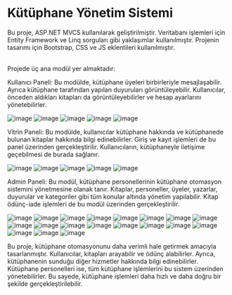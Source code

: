 # Kütüphane Yönetim Sistemi
Bu proje, ASP.NET MVC5 kullanılarak geliştirilmiştir. Veritabanı işlemleri için Entity Framework 
ve Linq sorguları gibi yaklaşımlar kullanılmıştır. Projenin tasarımı için Bootstrap, CSS ve JS eklentileri kullanılmıştır.

</br>
Projede üç ana modül yer almaktadır:

Kullanıcı Paneli: Bu modülde, kütüphane üyeleri birbirleriyle mesajlaşabilir.
Ayrıca kütüphane tarafından yapılan duyuruları görüntüleyebilir.
Kullanıcılar, önceden aldıkları kitapları da görüntüleyebilirler ve hesap ayarlarını yönetebilirler. </br>


![image](https://user-images.githubusercontent.com/123379493/229756359-7e0536f2-0e39-486b-9bd0-114897ac586a.png)
![image](https://user-images.githubusercontent.com/123379493/229756541-23ef3017-38c1-49f4-9d37-7b6a8dd65e32.png)
![image](https://user-images.githubusercontent.com/123379493/229756678-9f5428cc-1751-46c8-9857-c5f9e75e9da6.png)
![image](https://user-images.githubusercontent.com/123379493/229756847-a6611915-1f08-4895-9086-781a955c1d83.png)
![image](https://user-images.githubusercontent.com/123379493/229756978-8c11acf4-622f-4ed2-8425-e7cf3f320436.png)

Vitrin Paneli: Bu modülde, kullanıcılar kütüphane hakkında ve kütüphanede
bulunan kitaplar hakkında bilgi edinebilirler. Giriş ve kayıt işlemleri
de bu panel üzerinden gerçekleştirilir. Kullanıcıların, kütüphaneyle iletişime
geçebilmesi de burada sağlanır.


![image](https://user-images.githubusercontent.com/123379493/229757131-3314d92d-0d7c-46c5-b93e-537f0366bd83.png)
![image](https://user-images.githubusercontent.com/123379493/229757249-cee4a46c-028c-465c-8a27-c855eea51cc0.png)
![image](https://user-images.githubusercontent.com/123379493/229757755-d8f6a4db-4e03-4741-bba5-529b3866f10d.png)
![image](https://user-images.githubusercontent.com/123379493/229758002-e50df767-906a-496c-be4e-0bcdee8b4069.png)
![image](https://user-images.githubusercontent.com/123379493/229758093-99a5f306-aeb2-4b2f-b2b7-f8e2468e87c8.png)

Admin Paneli: Bu modül, kütüphane personellerinin kütüphane otomasyon
sistemini yönetmesine olanak tanır. Kitaplar, personeller, üyeler, yazarlar,
duyurular ve kategoriler gibi tüm konular altında yönetim yapılabilir. Kitap 
ödünç-iade işlemleri de bu modül üzerinden gerçekleştirilir.


![image](https://user-images.githubusercontent.com/123379493/229761113-3111a7b4-df3c-42a9-a4fd-98ec56d02aef.png)
![image](https://user-images.githubusercontent.com/123379493/229761257-d4270e3c-34be-46fa-abd0-2b577198c607.png)
![image](https://user-images.githubusercontent.com/123379493/229761418-a99e97d8-25e1-46c6-a239-f85cd3abe406.png)
![image](https://user-images.githubusercontent.com/123379493/229761506-33991751-9b83-4aeb-98df-83f4ee274736.png)
![image](https://user-images.githubusercontent.com/123379493/229761609-f576854b-38bf-466c-8fc1-e325a88d8cfe.png)
![image](https://user-images.githubusercontent.com/123379493/229761745-a956db40-4470-47e5-9672-580db81bd3fb.png)
![image](https://user-images.githubusercontent.com/123379493/229761877-f489f310-05ac-487a-85e0-53bbe48c9264.png)
![image](https://user-images.githubusercontent.com/123379493/229762084-f83c0e12-5260-434e-81a8-d031541ec5cb.png)
![image](https://user-images.githubusercontent.com/123379493/229762226-aba3590c-63c8-4518-820a-3938c181aba5.png)
![image](https://user-images.githubusercontent.com/123379493/229762294-ae8b2ae9-f492-4eaa-9a56-edeab96904c0.png)
![image](https://user-images.githubusercontent.com/123379493/229762504-b3ed24bc-55d9-4a0a-8e81-c3539ffdcb7c.png)
![image](https://user-images.githubusercontent.com/123379493/229762752-623fff25-66b9-4730-b318-7a3f8b50a45b.png)
![image](https://user-images.githubusercontent.com/123379493/229765515-730f79d6-c12e-441e-9a29-bd96a13c08b6.png)
![image](https://user-images.githubusercontent.com/123379493/229765577-98411395-4455-4e79-8db5-f707998825da.png)
![image](https://user-images.githubusercontent.com/123379493/229765679-937ed6ba-120f-48c2-b462-801dc85eb42d.png)
![image](https://user-images.githubusercontent.com/123379493/229765794-5f22f5a9-2aa1-435e-9188-760e5b989dea.png)
![image](https://user-images.githubusercontent.com/123379493/229766347-6fc021ec-9e84-47f0-90df-5450d2730740.png)
![image](https://user-images.githubusercontent.com/123379493/229766402-4c4d8cd2-d062-4c2d-bf1c-86cc78e9f45b.png)
![image](https://user-images.githubusercontent.com/123379493/229766522-3a88a6bc-c27b-4eff-a012-b7baff511c01.png)


Bu proje, kütüphane otomasyonunu daha verimli hale getirmek amacıyla tasarlanmıştır.
Kullanıcılar, kitapları arayabilir ve ödünç alabilirler. Ayrıca, kütüphanenin sunduğu 
diğer hizmetler hakkında bilgi edinebilirler. Kütüphane personelleri ise, tüm kütüphane
işlemlerini bu sistem üzerinden yönetebilirler. Bu sayede, kütüphane işlemleri daha
hızlı ve daha doğru bir şekilde gerçekleştirilebilir.





